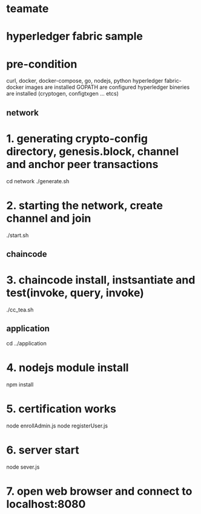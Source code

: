 # teamate

# hyperledger fabric sample 

# pre-condition
curl, docker, docker-compose, go, nodejs, python 
hyperledger fabric-docker images are installed
GOPATH are configured
hyperledger bineries are installed (cryptogen, configtxgen ... etcs)

## network
# 1. generating crypto-config directory, genesis.block, channel and anchor peer transactions
cd network
./generate.sh
# 2. starting the network, create channel and join 
./start.sh

## chaincode
# 3. chaincode install, instsantiate and test(invoke, query, invoke)
./cc_tea.sh

## application
cd ../application
# 4. nodejs module install
npm install
# 5. certification works
node enrollAdmin.js
node registerUser.js
# 6. server start
node sever.js
# 7. open web browser and connect to localhost:8080


